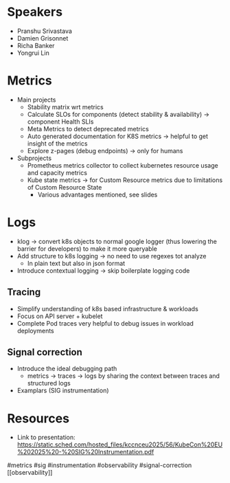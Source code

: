 # Speakers
* Pranshu Srivastava
* Damien Grisonnet
* Richa Banker
* Yongrui Lin
# Metrics
* Main projects
	* Stability matrix wrt metrics
	* Calculate SLOs for components (detect stability & availability) -> component Health SLIs
	* Meta Metrics to detect deprecated metrics
	* Auto generated documentation for K8S metrics -> helpful to get insight of the metrics
	* Explore z-pages (debug endpoints) -> only for humans
* Subprojects
	* Prometheus metrics collector to collect kubernetes resource usage and capacity metrics
	* Kube state metrics -> for Custom Resource metrics due to limitations of Custom Resource State
		* Various advantages mentioned, see slides
# Logs
* klog -> convert k8s objects to normal google logger (thus lowering the barrier for developers) to make it more queryable
* Add structure to k8s logging -> no need to use regexes tot analyze
	* In plain text but also in json format
* Introduce contextual logging -> skip boilerplate logging code
##  Tracing
* Simplify  understanding of k8s based infrastructure & workloads
* Focus on API server + kubelet
* Complete Pod traces very helpful to debug issues in workload deployments
## Signal correction
* Introduce the ideal debugging path
	* metrics -> traces -> logs by sharing the context between traces and structured logs
* Examplars (SIG instrumentation)
# Resources
* Link to presentation: https://static.sched.com/hosted_files/kccnceu2025/56/KubeCon%20EU%202025%20-%20SIG%20Instrumentation.pdf

#metrics #sig #instrumentation #observability #signal-correction
[[observability]]